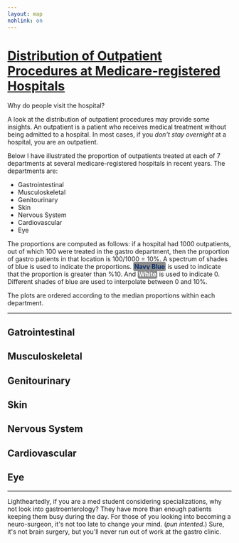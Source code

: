 ```yaml
---
layout: map
nohlink: on
---
```


# [Distribution of Outpatient Procedures at Medicare-registered Hospitals](http://catalog.data.gov/dataset/outpatient-procedures-volume/resource/af370823-8af4-414e-bf65-ca1b7f6f3fa0)
Why do people visit the hospital? 

A look at the distribution of outpatient procedures may provide some insights.
An outpatient is a patient who receives medical treatment without being
admitted to a hospital. In most cases, if you *don't stay overnight* at a
hospital, you are an outpatient.

Below I have illustrated the proportion of outpatients treated at each of 7
departments at several medicare-registered hospitals in recent years. The 
departments are:

- Gastrointestinal
- Musculoskeletal
- Genitourinary
- Skin
- Nervous System
- Cardiovascular
- Eye

The proportions are computed as follows: if a hospital had 1000 outpatients,
out of which 100 were treated in the gastro department, then the proportion of
gastro patients in that location is 100/1000 = 10%. A spectrum of shades of
blue is used to indicate the proportions. <text style="color: rgb(8,48,107);
font-weight: bold; background-color: #8D8D8D; padding: 2px; border-radius: 4px;">
Navy Blue</text> is used to indicate that the proportion is greater than %10.
And <text style="color: white; font-weight: bold; background-color: #8D8D8D;
padding: 2px; border-radius: 4px;">White</text> is used to indicate 0. 
Different shades of blue are used to interpolate between 0 and 10%.

The plots are ordered according to the median proportions within each
department.

***

## Gatrointestinal
<div id='gastro'></div>

## Musculoskeletal
<div id='muscle'></div>

## Genitourinary
<div id='genital'></div>

## Skin
<div id='skin'></div>

## Nervous System
<div id='nerve'></div>

## Cardiovascular
<div id='cardio'></div>

## Eye
<div id='eye'></div>

***

Lightheartedly, if you are a med student considering specializations, why not
look into gastroenterology? They have more than enough patients keeping them
busy during the day.  For those of you looking into becoming a neuro-surgeon,
it's not too late to change your mind. (*pun intented*.) Sure, it's not brain
surgery, but you'll never run out of work at the gastro clinic.


<!-- Scipts -->
<script>
  var thresh = .1;
  var color = 'blue'; //orig
  usmap("/assets/Hospital_Outpatient/Gastrointestinal.csv","Gastrointestinal",800,"#gastro",4,4,1,'blue',0,0,thresh);
  usmap("/assets/Hospital_Outpatient/Eye.csv","Eye",800,"#eye",4,4,1,'blue',0,0,thresh);
  usmap("/assets/Hospital_Outpatient/Nervous.System.csv","Nervous.System",800,"#nerve",4,4,1,'blue',0,0,thresh);
  usmap("/assets/Hospital_Outpatient/Skin.csv","Skin",800,"#skin",4,4,1,'blue',0,0,thresh);
  usmap("/assets/Hospital_Outpatient/Musculoskeletal.csv","Musculoskeletal",800,"#muscle",4,4,1,'blue',0,0,thresh);
  usmap("/assets/Hospital_Outpatient/Genitourinary.csv","Genitourinary",800,"#genital",4,4,1,'blue',0,0,thresh);
  usmap("/assets/Hospital_Outpatient/Cardiovascular.csv","Cardiovascular",800,"#cardio",4,4,1,'blue',0,0,thresh);
</script>
